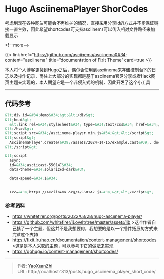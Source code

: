 # Hugo AsciinemaPlayer ShorCodes


考虑到现在各种网站可能会不再维护的情况，直接采用分享Id的方式并不能保证链接一直生效，因此希望shortcodes可支持asciinema可以传入相对文件路径来加载显示

&lt;!--more--&gt;

{{&lt; link href=&#34;https://github.com/asciinema/asciinema&#34; content=&#34;asciinema&#34; title=&#34;documentation of FixIt Theme&#34; card=true &gt;}}

本人将个人博客更换到Hugo之后，偶尔会使用到asciinema来存储控制台下的日志以及操作记录，而往上大部分的实现都是基于asciinema官网分享或者Hack网页主题来实现的，本人期望它是一个非侵入式的机制，因此开发了这个小工具

---

## 代码参考
```html
&lt;div id=&#34;demo&#34;&gt;&lt;/div&gt;
&lt;head&gt;
  &lt;link rel=&#34;stylesheet&#34; type=&#34;text/css&#34; href=&#34;/asciinema-player.css&#34; /&gt;
&lt;/head&gt;
&lt;script src=&#34;/asciinema-player.min.js&#34;&gt;&lt;/script&gt;
&lt;script&gt;
  AsciinemaPlayer.create(&#39;/assets/2024-10-15/example.cast&#39;, document.getElementById(&#39;demo&#39;));
&lt;/script&gt;

&lt;script
  async
  id=&#34;asciicast-550147&#34;
  data-theme=&#34;solarized-dark&#34;
  
  data-speed=&#34;1&#34;
  
  
  src=&#34;https://asciinema.org/a/550147.js&#34;&gt;&lt;/script&gt;
```

### 参考资料
 - https://whitefirer.org/posts/2022/08/28/hugo-asciinema-player/
 - https://github.com/whitefirer/iLoveIt/tree/master/assets/lib
   &gt;这个作者自己搞了一个主题，但这并不是我想要的，我想要的是以一个插件拓展的方式来完成这个支持
 - https://fixit.lruihao.cn/documentation/content-management/shortcodes
   &gt;这是是本人采取的主题，可以参考下它的做法来实现
 - https://gohugo.io/content-management/shortcodes/

---

> 作者: [YaoXuanZhi](https://github.com/YaoXuanZhi)  
> URL: http://localhost:1313/posts/hugo_asciinema_player_short_code/  

